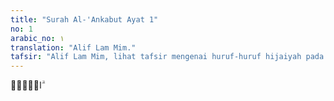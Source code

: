 ```yaml
---
title: "Surah Al-'Ankabut Ayat 1"
no: 1
arabic_no: ١
translation: "Alif Lam Mim."
tafsir: "Alif Lam Mim, lihat tafsir mengenai huruf-huruf hijaiyah pada awal Surah al-Baqarah"
---
```

الۤمّۤ ۗ 